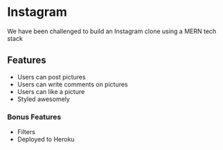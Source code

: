 # Instagram

We have been challenged to build an Instagram clone using a MERN tech stack

## Features

- Users can post pictures
- Users can write comments on pictures
- Users can like a picture
- Styled awesomely

### Bonus Features

- Filters
- Deployed to Heroku

